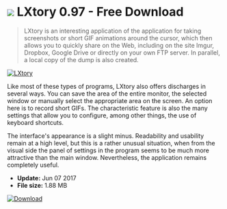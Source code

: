 # ![](https://cdn.softexe.net/static/icon/7/lxtory-10992.png) LXtory 0.97 - Free Download

> LXtory is an interesting application of the application for taking screenshots or short GIF animations around the cursor, which then allows you to quickly share on the Web, including on the site Imgur, Dropbox, Google Drive or directly on your own FTP server. In parallel, a local copy of the dump is also created.

[![LXtory](https:https://tse4.mm.bing.net/th?id=OIP.JUQUoP8dPSOPGOuInY5jpQHaIr&pid=Api)](https://softexe.net/win/multimedia/image-capture/lxtory:pRaab.html)

Like most of these types of programs, LXtory also offers discharges in several ways. You can save the area of ​​the entire monitor, the selected window or manually select the appropriate area on the screen. An option here is to record short GIFs. The characteristic feature is also the many settings that allow you to configure, among other things, the use of keyboard shortcuts.
 
 The interface's appearance is a slight minus. Readability and usability remain at a high level, but this is a rather unusual situation, when from the visual side the panel of settings in the program seems to be much more attractive than the main window. Nevertheless, the application remains completely useful.


- **Update:** Jun 07 2017
- **File size:** 1.88 MB

[![Download](https://cdn.softexe.net/static/img/download.png)](https://softexe.net/win/multimedia/image-capture/lxtory:pRaab.html)

